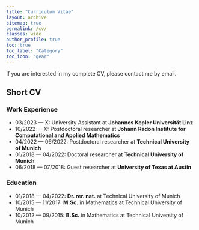 ```yaml
---
title: "Curriculum Vitae"
layout: archive
sitemap: true
permalink: /cv/
classes: wide
author_profile: true
toc: true
toc_label: "Category"
toc_icon: "gear"
---
```


If you are interested in my complete CV, please contact me by email.

## Short CV

### Work Experience
- 03/2023 — X: University Assistant at **Johannes Kepler Universität Linz**
- 10/2022 — X: Postdoctoral researcher at **Johann Radon Institute for Computational and Applied Mathematics**
- 04/2022 — 06/2022: Postdoctoral researcher at **Technical University of Munich**
- 01/2018 — 04/2022: Doctoral researcher at **Technical University of Munich**
- 06/2018 — 07/2018: Guest researcher at **University of Texas at Austin**


### Education
- 01/2018 — 04/2022: **Dr. rer. nat.** at Technical University of Munich
- 10/2015 — 11/2017: **M.Sc.** in Mathematics at Technical University of Munich
- 10/2012 — 09/2015: **B.Sc.** in Mathematics at Technical University of Munich
